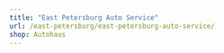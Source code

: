 ```yaml
---
title: "East Petersburg Auto Service"
url: /east-petersburg/east-petersburg-auto-service/
shop: Autohaus
---
```

